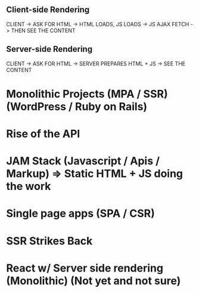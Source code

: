 ## Client-side Rendering

CLIENT -> ASK FOR HTML -> HTML LOADS, JS LOADS -> JS AJAX FETCH -> THEN SEE THE CONTENT

## Server-side Rendering

CLIENT -> ASK FOR HTML -> SERVER PREPARES HTML + JS -> SEE THE CONTENT

# Monolithic Projects (MPA / SSR) (WordPress / Ruby on Rails)

# Rise of the API

# JAM Stack (Javascript / Apis / Markup) => Static HTML + JS doing the work

# Single page apps (SPA / CSR)

# SSR Strikes Back

# React w/ Server side rendering (Monolithic) (Not yet and not sure)
